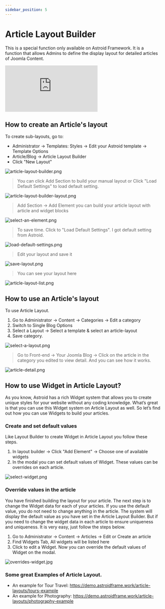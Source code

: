 ```yaml
---
sidebar_position: 5
---
```


# Article Layout Builder

This is a special function only available on Astroid Framework. It is a function that allows Admins to define the display layout for detailed articles of Joomla Content.

<div class="video-container">
  <iframe
    src="https://www.youtube.com/embed/87__uJKNNCQ"
    frameborder="0"
    allow="accelerometer; autoplay; clipboard-write; encrypted-media; gyroscope; picture-in-picture"
    allowfullscreen>
  </iframe>
</div>

## How to create an Article's layout

To create sub-layouts, go to:

* Administrator → Templates: Styles → Edit your Astroid template → Template Options
* Article/Blog → Article Layout Builder
* Click "New Layout"

![article-layout-builder.png](../../static/img/article-blog/article-layout-builder.png)

> You can click Add Section to build your manual layout or Click "Load Default Settings" to load default setting.

![article-layout-builder-layout.png](../../static/img/article-blog/article-layout-builder-layout.png)

> Add Section → Add Element you can build your article layout with article and widget blocks

![select-an-element.png](../../static/img/article-blog/select-an-element.png)

> To save time. Click to "Load Default Settings". I got default setting from Astroid.

![load-default-settings.png](../../static/img/article-blog/load-default-settings.png)

> Edit your layout and save it

![save-layout.png](../../static/img/article-blog/save-layout.png)

> You can see your layout here

![article-layout-list.png](../../static/img/article-blog/article-layout-list.png)

## How to use an Article's layout

To use Article Layout.

1. Go to Administrator → Content → Categories → Edit a category
2. Switch to Single Blog Options
3. Select a Layout → Select a template & select an article-layout
4. Save category.

![select-a-layout.png](../../static/img/article-blog/select-a-layout.png)

> Go to Front-end → Your Joomla Blog → Click on the article in the category you edited to view detail. And you can see how it works.

![article-detail.png](../../static/img/article-blog/article-detail.png)

## How to use Widget in Article Layout?

As you know, Astroid has a rich Widget system that allows you to create unique styles for your website without any coding knowledge. What’s great is that you can use this Widget system on Article Layout as well. So let’s find out how you can use Widgets to build your articles.

### Create and set default values

Like Layout Builder to create Widget in Article Layout you follow these steps.

1. In layout builder → Click "Add Element" → Choose one of available widgets
2. In the modal you can set default values of Widget. These values can be overrides on each article.

![select-widget.png](../../static/img/article-blog/select-widget.png)

### Override values in the article

You have finished building the layout for your article. The next step is to change the Widget data for each of your articles. If you use the default value, you do not need to change anything in the article. The system will display the default value as you have set in the Article Layout Builder. But if you need to change the widget data in each article to ensure uniqueness and uniqueness. It is very easy, just follow the steps below.

1. Go to Administrator → Content → Articles → Edit or Create an article
2. Find Widgets Tab, All widgets will be listed here
3. Click to edit a Widget. Now you can override the default values of Widget on the modal.

![overrides-widget.jpg](../../static/img/article-blog/overrides-widget.jpg)

### Some great Examples of Article Layout.

* An example for Tour Travel: https://demo.astroidframe.work/article-layouts/tours-example
* An example for Photography:  https://demo.astroidframe.work/article-layouts/photography-example